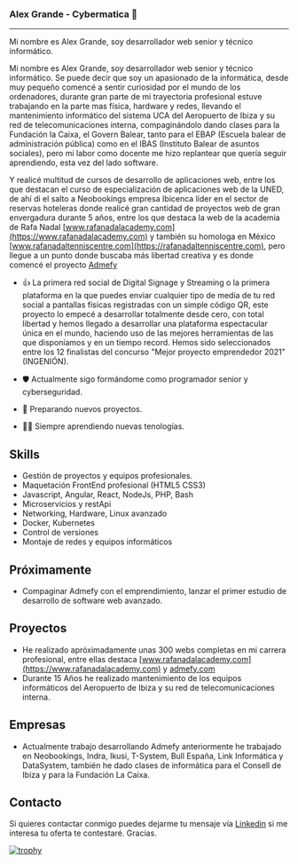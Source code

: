 ### Alex Grande - Cybermatica 👋
---

Mi nombre es Alex Grande, soy desarrollador web senior y técnico informático.

Mi nombre es Alex Grande, soy desarrollador web senior y técnico informático.
Se puede decir que soy un apasionado de la informática, desde muy pequeño comencé a sentir curiosidad por el mundo de los ordenadores, durante gran parte de mi trayectoria profesional estuve trabajando en la parte mas física, hardware y redes, llevando el mantenimiento informático del sistema UCA del Aeropuerto de Ibiza y su red de telecomunicaciones interna, compaginándolo dando clases para la Fundación la Caixa, el Govern Balear, tanto para el EBAP (Escuela balear de administración pública) como en el IBAS (Instituto Balear de asuntos sociales), pero mi labor como docente me hizo replantear que quería seguir aprendiendo, esta vez del lado software.

Y realicé multitud de cursos de desarrollo de aplicaciones web, entre los que destacan el curso de especialización de aplicaciones web de la UNED, de ahí di el salto a Neobookings empresa Ibicenca líder en el sector de reservas hoteleras donde realicé gran cantidad de proyectos web de gran envergadura durante 5 años, entre los que destaca la web de la academia de Rafa Nadal [www.rafanadalacademy.com](https://www.rafanadalacademy.com) y también su homologa en México [www.rafanadaltenniscentre.com](https://rafanadaltenniscentre.com), pero llegue a un punto donde buscaba más libertad creativa y es donde comencé el proyecto [Admefy](https://admefy.com)

- 👍 La primera red social de Digital Signage y Streaming o la primera plataforma en la que puedes enviar cualquier tipo de media de tu red social a pantallas físicas registradas con un simple código QR, este proyecto lo empecé a desarrollar totalmente desde cero, con total libertad y hemos llegado a desarrollar una plataforma espectacular única en el mundo, haciendo uso de las mejores herramientas de las que disponíamos y en un tiempo record. Hemos sido seleccionados entre los 12 finalistas del concurso "Mejor proyecto emprendedor 2021" (INGENIÓN).

- 🛡️ Actualmente sigo formándome como programador senior y cyberseguridad.
- 🚀 Preparando nuevos proyectos.
- 🧑‍🏫 Siempre aprendiendo nuevas tenologías.

## Skills

- Gestión de proyectos y equipos profesionales.
- Maquetación FrontEnd profesional (HTML5 CSS3)
- Javascript, Angular, React, NodeJs, PHP, Bash
- Microservicios y restApi
- Networking, Hardware, Linux avanzado
- Docker, Kubernetes
- Control de versiones
- Montaje de redes y equipos informáticos

## Próximamente

- Compaginar Admefy con el emprendimiento, lanzar el primer estudio de desarrollo de software web avanzado.

## Proyectos

- He realizado apróximadamente unas 300 webs completas en mi carrera profesional, entre ellas destaca [www.rafanadalacademy.com](https://www.rafanadalacademy.com) y [admefy.com](https://admefy.com)
- Durante 15 Años he realizado mantenimiento de los equipos informáticos del Aeropuerto de Ibiza y su red de telecomunicaciones interna. 

## Empresas

- Actualmente trabajo desarrollando Admefy anteriormente he trabajado en Neobookings, Indra, Ikusi, T-System, Bull España, Link Informática y DataSystem, también he dado clases de informática para el Consell de Ibiza y para la Fundación La Caixa.

## Contacto
Si quieres contactar conmigo puedes dejarme tu mensaje vía [Linkedin](https://www.linkedin.com/in/cybermatica/) si me interesa tu oferta te contestaré. Gracias.

[![trophy](https://github-profile-trophy.vercel.app/?username=cyberkepper)](https://github.com/ryo-ma/github-profile-trophy)
